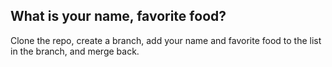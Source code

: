 ## What is your name, favorite food?
Clone the repo, 
create a branch, 
add your name and favorite food to the list in the branch, and merge back.
